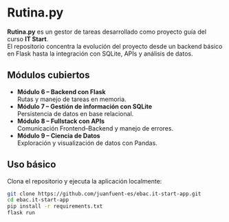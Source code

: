 # Rutina.py

**Rutina.py** es un gestor de tareas desarrollado como proyecto guía del curso **IT Start**.  
El repositorio concentra la evolución del proyecto desde un backend básico en Flask hasta la integración con SQLite, APIs y análisis de datos.

## Módulos cubiertos
- **Módulo 6 – Backend con Flask**  
  Rutas y manejo de tareas en memoria.
- **Módulo 7 – Gestión de información con SQLite**  
  Persistencia de datos en base relacional.
- **Módulo 8 – Fullstack con APIs**  
  Comunicación Frontend–Backend y manejo de errores.
- **Módulo 9 – Ciencia de Datos**  
  Exploración y visualización de datos con Pandas.

## Uso básico
Clona el repositorio y ejecuta la aplicación localmente:

```bash
git clone https://github.com/juanfuent-es/ebac.it-start-app.git
cd ebac.it-start-app
pip install -r requirements.txt
flask run